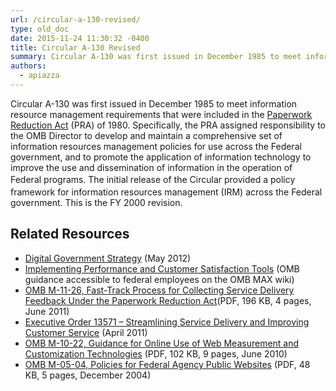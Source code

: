 ```yaml
---
url: /circular-a-130-revised/
type: old_doc
date: 2015-11-24 11:30:32 -0400
title: Circular A-130 Revised
summary: Circular A-130 was first issued in December 1985 to meet information resource management requirements that were included in the Paperwork Reduction Act (PRA) of 1980. Specifically, the PRA assigned responsibility to the OMB Director to develop and maintain a comprehensive set of information resources management policies for use across the Federal government, and to promote
authors:
  - apiazza
---
```


Circular A-130 was first issued in December 1985 to meet information resource management requirements that were included in the [Paperwork Reduction Act](https://en.wikipedia.org/wiki/Paperwork_Reduction_Act "Paperwork Reduction Act") (PRA) of 1980. Specifically, the PRA assigned responsibility to the OMB Director to develop and maintain a comprehensive set of information resources management policies for use across the Federal government, and to promote the application of information technology to improve the use and dissemination of information in the operation of Federal programs.<span style="font-size: 13.3333px;line-height: 22.2222px">  </span>The initial release of the Circular provided a policy framework for information resources management (IRM) across the Federal government.  This is the FY 2000 revision.

## Related Resources

  * [Digital Government Strategy](http://www.whitehouse.gov/sites/default/files/omb/egov/digital-government/digital-government.html) (May 2012)
  * [Implementing Performance and Customer Satisfaction Tools](https://max.omb.gov/community/download/attachments/636161243/8_2_DGS_Implementation_Instructions_v_final.docx?version=1&modificationDate=1350935840136) (OMB guidance accessible to federal employees on the OMB MAX wiki)
  * [OMB M-11-26, Fast-Track Process for Collecting Service Delivery Feedback Under the Paperwork Reduction Act](http://www.whitehouse.gov/sites/default/files/omb/memoranda/2011/m11-26.pdf)(PDF, 196 KB, 4 pages, June 2011)
  * [Executive Order 13571 – Streamlining Service Delivery and Improving Customer Service](http://www.whitehouse.gov/the-press-office/2011/04/27/executive-order-streamlining-service-delivery-and-improving-customer-ser) (April 2011)
  * [OMB M-10-22, Guidance for Online Use of Web Measurement and Customization Technologies](http://www.whitehouse.gov/sites/default/files/omb/assets/memoranda_2010/m10-22.pdf) (PDF, 102 KB, 9 pages, June 2010)
  * [OMB M-05-04, Policies for Federal Agency Public Websites](http://www.whitehouse.gov/sites/default/files/omb/memoranda/fy2005/m05-04.pdf) (PDF, 48 KB, 5 pages, December 2004)